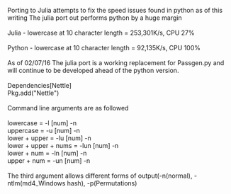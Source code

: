 Porting to Julia attempts to fix the speed issues found in python as of this writing The julia port out performs python by a huge margin
<br>
<br>
Julia - lowercase at 10 character length = 253,301K/s, CPU 27%
<br>
<br>
Python - lowercase at 10 character length = 92,135K/s, CPU 100%
<br>
<br>
As of 02/07/16 The julia port is a working replacement for Passgen.py and will continue to be developed ahead of the
python version.
<br>
<br>
Dependencies[Nettle]
<br>
Pkg.add("Nettle")
<br>
<br>
Command line arguments are as followed
<br>
<br>
lowercase = -l [num] -n
<br>
uppercase = -u [num] -n
<br>
lower + upper = -lu [num] -n
<br>
lower + upper + nums = -lun [num] -n
<br>
lower + num = -ln [num] -n
<br>
upper + num = -un [num] -n
<br>
<br>
The third argument allows different forms of output(-n(normal), -ntlm(md4_Windows hash), -p(Permutations)
